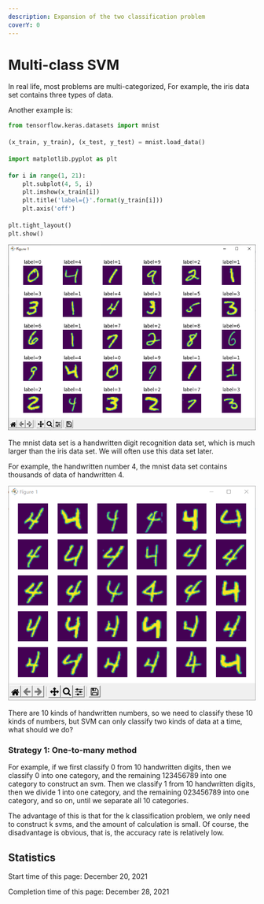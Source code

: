 ```yaml
---
description: Expansion of the two classification problem
coverY: 0
---
```


# Multi-class SVM

In real life, most problems are multi-categorized, For example, the iris data set contains three types of data.

Another example is:

```python
from tensorflow.keras.datasets import mnist

(x_train, y_train), (x_test, y_test) = mnist.load_data()

import matplotlib.pyplot as plt

for i in range(1, 21):
    plt.subplot(4, 5, i)
    plt.imshow(x_train[i])
    plt.title('label={}'.format(y_train[i]))
    plt.axis('off')

plt.tight_layout()
plt.show()
```

![mnist data set, handwritten digit recognition](<../.gitbook/assets/image (12).png>)

The mnist data set is a handwritten digit recognition data set, which is much larger than the iris data set. We will often use this data set later.

For example, the handwritten number 4, the mnist data set contains thousands of data of handwritten 4.

![Handwriting 4](<../.gitbook/assets/image (7) (1).png>)

There are 10 kinds of handwritten numbers, so we need to classify these 10 kinds of numbers, but SVM can only classify two kinds of data at a time, what should we do?

### Strategy 1: One-to-many method

For example, if we first classify 0 from 10 handwritten digits, then we classify 0 into one category, and the remaining 123456789 into one category to construct an svm. Then we classify 1 from 10 handwritten digits, then we divide 1 into one category, and the remaining 023456789 into one category, and so on, until we separate all 10 categories.

The advantage of this is that for the k classification problem, we only need to construct k svms, and the amount of calculation is small. Of course, the disadvantage is obvious, that is, the accuracy rate is relatively low.





## Statistics

Start time of this page: December 20, 2021

Completion time of this page: December 28, 2021
